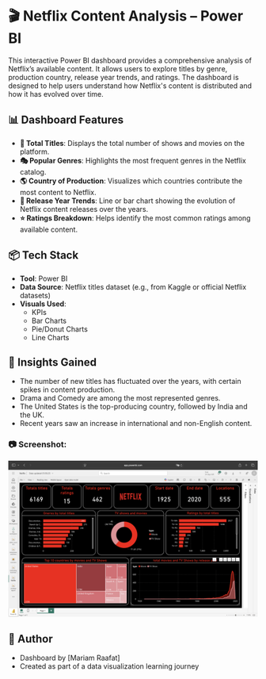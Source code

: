 # 🎬 Netflix Content Analysis – Power BI

This interactive Power BI dashboard provides a comprehensive analysis of Netflix’s available content. It allows users to explore titles by genre, production country, release year trends, and ratings. The dashboard is designed to help users understand how Netflix's content is distributed and how it has evolved over time.

## 📊 Dashboard Features

- **🔢 Total Titles**: Displays the total number of shows and movies on the platform.
- **🎭 Popular Genres**: Highlights the most frequent genres in the Netflix catalog.
- **🌎 Country of Production**: Visualizes which countries contribute the most content to Netflix.
- **📅 Release Year Trends**: Line or bar chart showing the evolution of Netflix content releases over the years.
- **⭐ Ratings Breakdown**: Helps identify the most common ratings among available content.

## 📦 Tech Stack

- **Tool**: Power BI
- **Data Source**: Netflix titles dataset (e.g., from Kaggle or official Netflix datasets)
- **Visuals Used**:
  - KPIs
  - Bar Charts
  - Pie/Donut Charts
  - Line Charts

## 🧠 Insights Gained

- The number of new titles has fluctuated over the years, with certain spikes in content production.
- Drama and Comedy are among the most represented genres.
- The United States is the top-producing country, followed by India and the UK.
- Recent years saw an increase in international and non-English content.



### 📷 Screenshot:
![Netflix Dashboard](./netflix-content.png)



## 📝 Author

- Dashboard by [Mariam Raafat]
- Created as part of a data visualization learning journey
